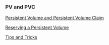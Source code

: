 ### PV and PVC

[Persistent Volume and Persistent Volume Claim](https://kubernetes.io/docs/concepts/storage/persistent-volumes/)

[Reserving a Persistent Volume](https://kubernetes.io/docs/concepts/storage/persistent-volumes/#reserving-a-persistentvolume)

[Tips and Tricks](https://github.com/atul-ram/killercoda-scenarios/blob/master/tips_and_tricks.md)
